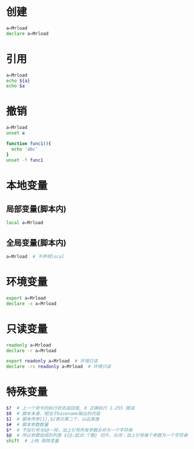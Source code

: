 # 创建

```bash
a=Mrload
declare a=Mrload

```


# 引用

```bash
a=Mrload
echo ${a}
echo $a
```
# 撤销

```bash
a=Mrload
unset a

function func1(){
  echo 'abc'
}
unset -f func1
```

# 本地变量

## 局部变量(脚本内)
```bash
local a=Mrload
```
## 全局变量(脚本内)
```bash
a=Mrload  # 不声明local
```
# 环境变量
```bash
export a=Mrload
declare -x a=Mrload
```
# 只读变量
```bash
readonly a=Mrload
declare -r a=Mrload

export readonly a=Mrload  # 环境只读
declare -rx readonly a=Mrload  # 环境只读
```

# 特殊变量
```bash
$?  # 上一个命令的执行状态返回值, 0 正确执行 1-255 错误
$0  # 脚本本身，相当于basename输出的内容
$1  # 脚本传参[1],$2表示第二个，以此类推
$#  # 脚本参数数量
$*  # 不加引号与$@一样，加上引号所有参数合并为一个字符串
$@  # 所以参数组成的列表 ${@:起点:个数} 切片，左闭；加上引号每个参数为一个字符串
shift  # 上档 剔除变量
```
